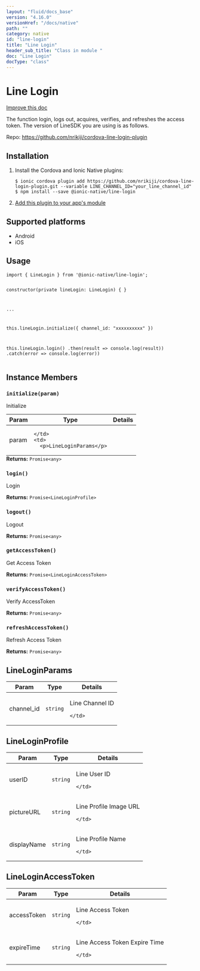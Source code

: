 ```yaml
---
layout: "fluid/docs_base"
version: "4.16.0"
versionHref: "/docs/native"
path: ""
category: native
id: "line-login"
title: "Line Login"
header_sub_title: "Class in module "
doc: "Line Login"
docType: "class"
---
```


<h1 class="api-title">Line Login</h1>

<a class="improve-v2-docs" href="http://github.com/ionic-team/ionic-native/edit/master/src/@ionic-native/plugins/line-login/index.ts#L37">
  Improve this doc
</a>







<p>The function login, logs out, acquires, verifies, and refreshes the access token. The version of LineSDK you are using is as follows.</p>


<p>Repo:
  <a href="https://github.com/nrikiji/cordova-line-login-plugin">
    https://github.com/nrikiji/cordova-line-login-plugin
  </a>
</p>


<h2><a class="anchor" name="installation" href="#installation"></a>Installation</h2>
<ol class="installation">
  <li>Install the Cordova and Ionic Native plugins:<br>
    <pre><code class="nohighlight">$ ionic cordova plugin add https://github.com/nrikiji/cordova-line-login-plugin.git --variable LINE_CHANNEL_ID="your_line_channel_id"
$ npm install --save @ionic-native/line-login
</code></pre>
  </li>
  <li><a href="https://ionicframework.com/docs/native/#Add_Plugins_to_Your_App_Module">Add this plugin to your app's module</a></li>
</ol>



<h2><a class="anchor" name="platforms" href="#platforms"></a>Supported platforms</h2>
<ul>
  <li>Android</li><li>iOS</li>
</ul>






<h2><a class="anchor" name="usage" href="#usage"></a>Usage</h2>
<pre><code class="lang-typescript">import { LineLogin } from &#39;@ionic-native/line-login&#39;;


constructor(private lineLogin: LineLogin) { }

...


this.lineLogin.initialize({ channel_id: &quot;xxxxxxxxxx&quot; })

this.lineLogin.login()
  .then(result =&gt; console.log(result))
  .catch(error =&gt; console.log(error))
</code></pre>








<h2><a class="anchor" name="instance-members" href="#instance-members"></a>Instance Members</h2>
<h3><a class="anchor" name="initialize" href="#initialize"></a><code>initialize(param)</code></h3>


Initialize
<table class="table param-table" style="margin:0;">
  <thead>
  <tr>
    <th>Param</th>
    <th>Type</th>
    <th>Details</th>
  </tr>
  </thead>
  <tbody>
  <tr>
    <td>
      param</td>
    <td>
      
    </td>
    <td>
      <p>LineLoginParams</p>
</td>
  </tr>
  </tbody>
</table>

<div class="return-value" markdown="1">
  <i class="icon ion-arrow-return-left"></i>
  <b>Returns:</b> <code>Promise&lt;any&gt;</code> 
</div><h3><a class="anchor" name="login" href="#login"></a><code>login()</code></h3>




Login


<div class="return-value" markdown="1">
  <i class="icon ion-arrow-return-left"></i>
  <b>Returns:</b> <code>Promise&lt;LineLoginProfile&gt;</code> 
</div><h3><a class="anchor" name="logout" href="#logout"></a><code>logout()</code></h3>


Logout


<div class="return-value" markdown="1">
  <i class="icon ion-arrow-return-left"></i>
  <b>Returns:</b> <code>Promise&lt;any&gt;</code> 
</div><h3><a class="anchor" name="getAccessToken" href="#getAccessToken"></a><code>getAccessToken()</code></h3>


Get Access Token


<div class="return-value" markdown="1">
  <i class="icon ion-arrow-return-left"></i>
  <b>Returns:</b> <code>Promise&lt;LineLoginAccessToken&gt;</code> 
</div><h3><a class="anchor" name="verifyAccessToken" href="#verifyAccessToken"></a><code>verifyAccessToken()</code></h3>


Verify AccessToken


<div class="return-value" markdown="1">
  <i class="icon ion-arrow-return-left"></i>
  <b>Returns:</b> <code>Promise&lt;any&gt;</code> 
</div><h3><a class="anchor" name="refreshAccessToken" href="#refreshAccessToken"></a><code>refreshAccessToken()</code></h3>


Refresh Access Token


<div class="return-value" markdown="1">
  <i class="icon ion-arrow-return-left"></i>
  <b>Returns:</b> <code>Promise&lt;any&gt;</code> 
</div>





<h2><a class="anchor" name="LineLoginParams" href="#LineLoginParams"></a>LineLoginParams</h2>

<table class="table param-table" style="margin:0;">
  <thead>
  <tr>
    <th>Param</th>
    <th>Type</th>
    <th>Details</th>
  </tr>
  </thead>
  <tbody>
  
  <tr>
    <td>
      channel_id
    </td>
    <td>
      <code>string</code>
    </td>
    <td>
      <p>Line Channel ID</p>

      
    </td>
  </tr>
  
  </tbody>
</table>


<h2><a class="anchor" name="LineLoginProfile" href="#LineLoginProfile"></a>LineLoginProfile</h2>

<table class="table param-table" style="margin:0;">
  <thead>
  <tr>
    <th>Param</th>
    <th>Type</th>
    <th>Details</th>
  </tr>
  </thead>
  <tbody>
  
  <tr>
    <td>
      userID
    </td>
    <td>
      <code>string</code>
    </td>
    <td>
      <p>Line User ID</p>

      
    </td>
  </tr>
  
  <tr>
    <td>
      pictureURL
    </td>
    <td>
      <code>string</code>
    </td>
    <td>
      <p>Line Profile Image URL</p>

      
    </td>
  </tr>
  
  <tr>
    <td>
      displayName
    </td>
    <td>
      <code>string</code>
    </td>
    <td>
      <p>Line Profile Name</p>

      
    </td>
  </tr>
  
  </tbody>
</table>


<h2><a class="anchor" name="LineLoginAccessToken" href="#LineLoginAccessToken"></a>LineLoginAccessToken</h2>

<table class="table param-table" style="margin:0;">
  <thead>
  <tr>
    <th>Param</th>
    <th>Type</th>
    <th>Details</th>
  </tr>
  </thead>
  <tbody>
  
  <tr>
    <td>
      accessToken
    </td>
    <td>
      <code>string</code>
    </td>
    <td>
      <p>Line Access Token</p>

      
    </td>
  </tr>
  
  <tr>
    <td>
      expireTime
    </td>
    <td>
      <code>string</code>
    </td>
    <td>
      <p>Line Access Token Expire Time</p>

      
    </td>
  </tr>
  
  </tbody>
</table>





